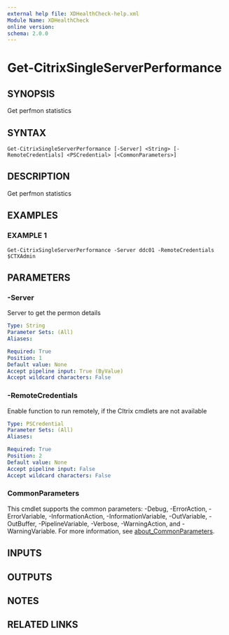 ```yaml
---
external help file: XDHealthCheck-help.xml
Module Name: XDHealthCheck
online version:
schema: 2.0.0
---
```


# Get-CitrixSingleServerPerformance

## SYNOPSIS
Get perfmon statistics

## SYNTAX

```
Get-CitrixSingleServerPerformance [-Server] <String> [-RemoteCredentials] <PSCredential> [<CommonParameters>]
```

## DESCRIPTION
Get perfmon statistics

## EXAMPLES

### EXAMPLE 1
```
Get-CitrixSingleServerPerformance -Server ddc01 -RemoteCredentials $CTXAdmin
```

## PARAMETERS

### -Server
Server to get the permon details

```yaml
Type: String
Parameter Sets: (All)
Aliases:

Required: True
Position: 1
Default value: None
Accept pipeline input: True (ByValue)
Accept wildcard characters: False
```

### -RemoteCredentials
Enable function to run remotely, if the CItrix cmdlets are not available

```yaml
Type: PSCredential
Parameter Sets: (All)
Aliases:

Required: True
Position: 2
Default value: None
Accept pipeline input: False
Accept wildcard characters: False
```

### CommonParameters
This cmdlet supports the common parameters: -Debug, -ErrorAction, -ErrorVariable, -InformationAction, -InformationVariable, -OutVariable, -OutBuffer, -PipelineVariable, -Verbose, -WarningAction, and -WarningVariable. For more information, see [about_CommonParameters](http://go.microsoft.com/fwlink/?LinkID=113216).

## INPUTS

## OUTPUTS

## NOTES

## RELATED LINKS
